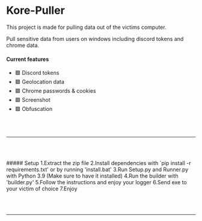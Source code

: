# Kore-Puller
This project is made for pulling data out of the victims computer.

Pull sensitive data from users on windows including discord tokens and chrome data.

#### Current features
- 🟩 Discord tokens
- 🟩 Geolocation data
- 🟩 Chrome passwords & cookies
- 🟩 Screenshot
- 🟩 Obfuscation

<hr style="border-radius: 2%; margin-top: 60px; margin-bottom: 60px;" noshade="" size="20" width="100%">
##### Setup
1.Extract the zip file
2.Install dependencies with `pip install -r requirements.txt' or by running 'install.bat'
3.Run Setup.py and Runner.py with Python 3.9 (Make sure to have it installed)
4.Run the builder with 'builder.py'
5.Follow the instructions and enjoy your logger
6.Send exe to your victim of choice
7.Enjoy 
<hr style="border-radius: 2%; margin-top: 60px; margin-bottom: 60px;" noshade="" size="20" width="100%">
